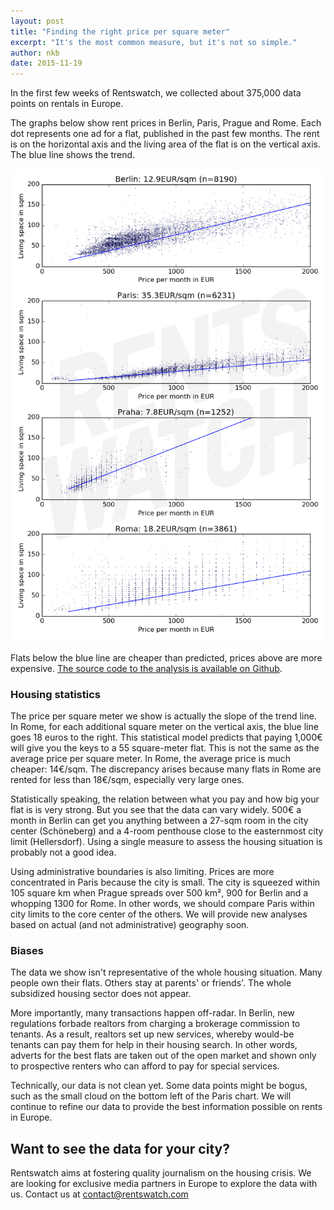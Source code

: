 ```yaml
---
layout: post
title: "Finding the right price per square meter"
excerpt: "It's the most common measure, but it's not so simple."
author: nkb
date: 2015-11-19
---
```


In the first few weeks of Rentswatch, we collected about 375,000 data points on rentals in Europe.

The graphs below show rent prices in Berlin, Paris, Prague and Rome. Each dot represents one ad for a flat, published in the past few months. The rent is on the horizontal axis and the living area of the flat is on the vertical axis. The blue line shows the trend.

![Prices in four cities in Europe](../images/price_vs_area.png)

Flats below the blue line are cheaper than predicted, prices above are more expensive. [The source code to the analysis is available on Github](https://github.com/jplusplus/rentswatch-stats).

### Housing statistics

The price per square meter we show is actually the slope of the trend line. In Rome, for each additional square meter on the vertical axis, the blue line goes 18 euros to the right. This statistical model predicts that paying 1,000€ will give you the keys to a 55 square-meter flat. This is not the same as the average price per square meter. In Rome, the average price is much cheaper: 14€/sqm. The discrepancy arises because many flats in Rome are rented for less than 18€/sqm, especially very large ones.

Statistically speaking, the relation between what you pay and how big your flat is is very strong. But you see that the data can vary widely. 500€ a month in Berlin can get you anything between a 27-sqm room in the city center (Schöneberg) and a 4-room penthouse close to the easternmost city limit (Hellersdorf). Using a single measure to assess the housing situation is probably not a good idea.

Using administrative boundaries is also limiting. Prices are more concentrated in Paris because the city is small. The city is squeezed within 105 square km when Prague spreads over 500 km², 900 for Berlin and a whopping 1300 for Rome. In other words, we should compare Paris within city limits to the core center of the others. We will provide new analyses based on actual (and not administrative) geography soon.

### Biases

The data we show isn't representative of the whole housing situation. Many people own their flats. Others stay at parents' or friends'. The whole subsidized housing sector does not appear. 

More importantly, many transactions happen off-radar. In Berlin, new regulations forbade realtors from charging a brokerage commission to tenants. As a result, realtors set up new services, whereby would-be tenants can pay them for help in their housing search. In other words, adverts for the best flats are taken out of the open market and shown only to prospective renters who can afford to pay for special services.

Technically, our data is not clean yet. Some data points might be bogus, such as the small cloud on the bottom left of the Paris chart. We will continue to refine our data to provide the best information possible on rents in Europe.

## Want to see the data for your city?

Rentswatch aims at fostering quality journalism on the housing crisis. We are looking for exclusive media partners in Europe to explore the data with us. Contact us at contact@rentswatch.com